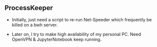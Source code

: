 ## ProcessKeeper

* Initially, just need a script to re-run Net-Speeder which frequently be killed on a bwh server.

* Later on, I try to make high availability of my personal PC. Need OpenVPN & JupyterNotebook keep running.
